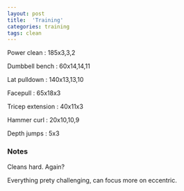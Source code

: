 ```yaml
---
layout: post
title:  'Training'
categories: training
tags: clean
---
```


Power clean  :  185x3,3,2

Dumbbell bench  :  60x14,14,11

Lat pulldown  :  140x13,13,10

Facepull  : 65x18x3

Tricep extension  :  40x11x3

Hammer curl  :  20x10,10,9

Depth jumps  :  5x3

### Notes

Cleans hard. Again?

Everything prety challenging, can focus more on eccentric.
